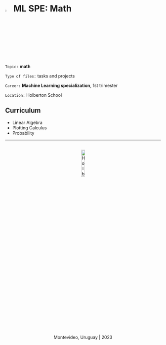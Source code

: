# <a> <img src="https://upload.wikimedia.org/wikipedia/commons/2/21/Matlab_Logo.png" alt="Matlab logo" width=4%></img></a> **ML SPE: Math**

`Topic:` **math**

`Type of files:` tasks and projects

`Career:` **Machine Learning specialization**, 1st trimester

`Location:` Holberton School

## Curriculum
- Linear Algebra
- Plotting Calculus
- Probability

<hr><br>
<div align="center">
    <img src="https://apply.holbertonschool.com/holberton-logo.png" alt="Holberton logo" width=15%></img>
</div>

<p align="center">Montevideo, Uruguay | 2023</p>